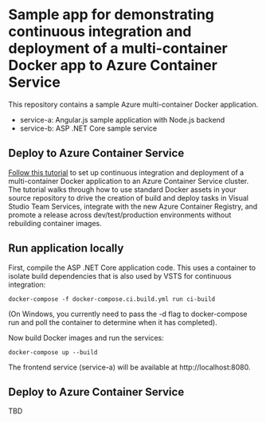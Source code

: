 # Sample app for demonstrating continuous integration and deployment of a multi-container Docker app to Azure Container Service
This repository contains a sample Azure multi-container Docker application.

* service-a: Angular.js sample application with Node.js backend 
* service-b: ASP .NET Core sample service


## Deploy to Azure Container Service
[Follow this tutorial](https://channel9.msdn.com/events/connect/2016/204) to set up continuous integration and deployment of a multi-container Docker application to an Azure Container Service cluster. The tutorial walks through how to use standard Docker assets in your source repository to drive the creation of build and deploy tasks in Visual Studio Team Services, integrate with the new Azure Container Registry, and promote a release across dev/test/production environments without rebuilding container images.

## Run application locally
First, compile the ASP .NET Core application code. This uses a container to isolate build dependencies that is also used by VSTS for continuous integration:

```
docker-compose -f docker-compose.ci.build.yml run ci-build
```

(On Windows, you currently need to pass the -d flag to docker-compose run and poll the container to determine when it has completed).

Now build Docker images and run the services:

```
docker-compose up --build
```

The frontend service (service-a) will be available at http://localhost:8080.

## Deploy to Azure Container Service
TBD
